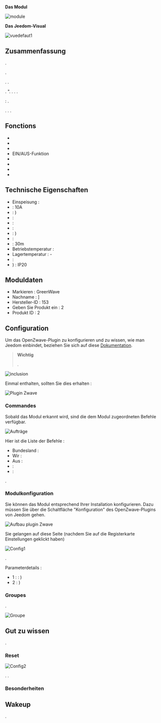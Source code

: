 # 

**Das Modul**

![module](images/greenwave.Powernode1/module.jpg)

**Das Jeedom-Visual**

![vuedefaut1](images/greenwave.Powernode1/vuedefaut1.jpg)

## Zusammenfassung

.

.

. .

.  ". . . .

 : .

. . .

## Fonctions

-   
-   
-   
-   EIN/AUS-Funktion
-   
-   
-   
-   

## Technische Eigenschaften

-   Einspeisung : 
-    : 10A
-    : )
-    : 
-    : 
-    : 
-    : )
-    : 
-    : 30m
-   Betriebstemperatur : 
-   Lagertemperatur : -
-    : 
-   ) : IP20

## Moduldaten

-   Markieren : GreenWave
-   Nachname : ]
-   Hersteller-ID : 153
-   Geben Sie Produkt ein : 2
-   Produkt ID : 2

## Configuration

Um das OpenZwave-Plugin zu konfigurieren und zu wissen, wie man Jeedom einbindet, beziehen Sie sich auf diese [Dokumentation](https://doc.jeedom.com/de_DE/plugins/automation%20protocol/openzwave/).

> **Wichtig**
>
> .

![inclusion](images/greenwave.Powernode1/inclusion.jpg)

Einmal enthalten, sollten Sie dies erhalten :

![Plugin Zwave](images/greenwave.Powernode1/information.jpg)

### Commandes

Sobald das Modul erkannt wird, sind die dem Modul zugeordneten Befehle verfügbar.

![Aufträge](images/greenwave.Powernode1/commandes.jpg)

Hier ist die Liste der Befehle :

-   Bundesland : 
-   Wir : 
-   Aus : 
-    : 
-    : 

.

### Modulkonfiguration

Sie können das Modul entsprechend Ihrer Installation konfigurieren. Dazu müssen Sie über die Schaltfläche "Konfiguration" des OpenZwave-Plugins von Jeedom gehen.

![Aufbau plugin Zwave](images/plugin/bouton_configuration.jpg)

Sie gelangen auf diese Seite (nachdem Sie auf die Registerkarte Einstellungen geklickt haben)

![Config1](images/greenwave.Powernode1/config1.jpg)

.

Parameterdetails :

-   1 :  : )
-   2 : )

### Groupes

.

![Groupe](images/greenwave.Powernode1/groupe.jpg)

## Gut zu wissen

.

### Reset

![Config2](images/greenwave.Powernode1/config2.jpg)

. .

### Besonderheiten

## Wakeup

.
